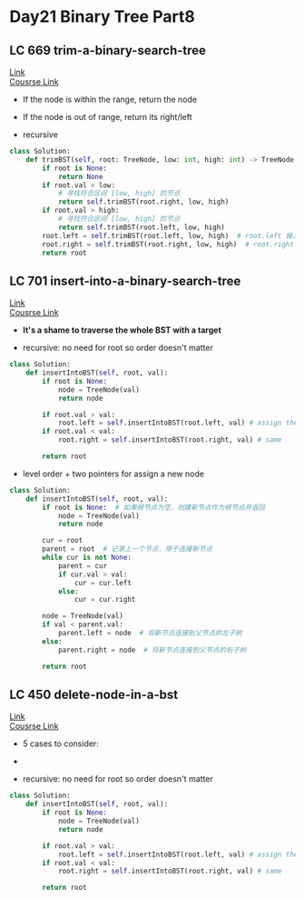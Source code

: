 # Day21 Binary Tree Part8


## LC 669 trim-a-binary-search-tree

[Link](https://leetcode.com/problems/trim-a-binary-search-tree/submissions/1396124674/)   
[Cousrse Link](https://programmercarl.com/0669.%E4%BF%AE%E5%89%AA%E4%BA%8C%E5%8F%89%E6%90%9C%E7%B4%A2%E6%A0%91.html)    

- If the node is within the range, return the node
- If the node is out of range, return its right/left


- recursive
```python
class Solution:
    def trimBST(self, root: TreeNode, low: int, high: int) -> TreeNode:
        if root is None:
            return None
        if root.val < low:
            # 寻找符合区间 [low, high] 的节点
            return self.trimBST(root.right, low, high)
        if root.val > high:
            # 寻找符合区间 [low, high] 的节点
            return self.trimBST(root.left, low, high)
        root.left = self.trimBST(root.left, low, high)  # root.left 接入符合条件的左孩子
        root.right = self.trimBST(root.right, low, high)  # root.right 接入符合条件的右孩子
        return root
```

##  LC 701 insert-into-a-binary-search-tree
[Link](https://leetcode.com/problems/insert-into-a-binary-search-tree/description/)   
[Cousrse Link](https://programmercarl.com/0701.%E4%BA%8C%E5%8F%89%E6%90%9C%E7%B4%A2%E6%A0%91%E4%B8%AD%E7%9A%84%E6%8F%92%E5%85%A5%E6%93%8D%E4%BD%9C.html#%E6%80%9D%E8%B7%AF)

- **It's a shame to traverse the whole BST with a target**
  
- recursive: no need for root so order doesn't matter
```python
class Solution:
    def insertIntoBST(self, root, val):
        if root is None:
            node = TreeNode(val)
            return node

        if root.val > val:
            root.left = self.insertIntoBST(root.left, val) # assign the parent-child relationship for the newly added node
        if root.val < val:
            root.right = self.insertIntoBST(root.right, val) # same

        return root
```

- level order + two pointers for assign a new node
```python
class Solution:
    def insertIntoBST(self, root, val):
        if root is None:  # 如果根节点为空，创建新节点作为根节点并返回
            node = TreeNode(val)
            return node

        cur = root
        parent = root  # 记录上一个节点，用于连接新节点
        while cur is not None:
            parent = cur
            if cur.val > val:
                cur = cur.left
            else:
                cur = cur.right

        node = TreeNode(val)
        if val < parent.val:
            parent.left = node  # 将新节点连接到父节点的左子树
        else:
            parent.right = node  # 将新节点连接到父节点的右子树

        return root
```

##  LC 450 delete-node-in-a-bst
[Link](https://leetcode.com/problems/delete-node-in-a-bst/description/)   
[Cousrse Link](https://programmercarl.com/0450.%E5%88%A0%E9%99%A4%E4%BA%8C%E5%8F%89%E6%90%9C%E7%B4%A2%E6%A0%91%E4%B8%AD%E7%9A%84%E8%8A%82%E7%82%B9.html#%E7%AE%97%E6%B3%95%E5%85%AC%E5%BC%80%E8%AF%BE)

- 5 cases to consider:
- 
  
- recursive: no need for root so order doesn't matter
```python
class Solution:
    def insertIntoBST(self, root, val):
        if root is None:
            node = TreeNode(val)
            return node

        if root.val > val:
            root.left = self.insertIntoBST(root.left, val) # assign the parent-child relationship for the newly added node
        if root.val < val:
            root.right = self.insertIntoBST(root.right, val) # same

        return root
```
